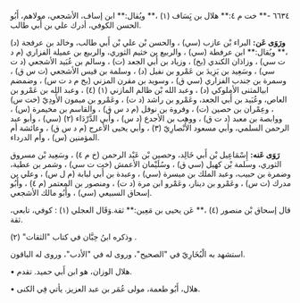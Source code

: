 ٦٦٣٤ -** خت م ٤:** هلال بن يَِسَاف (١) ،** ويُقال:** ابن إساف، الأشجعي، مولاهم، أَبُو الحسن الكوفي، أدرك علي بن أَبي طالب.

**ورَوَى عَن:** البراء بْن عازب (سي) ، والحسن بْن علي بْن أَبي طالب، وخالد بن عرفجة (د) ،** ويُقال:** ابن عرفطة (سي) ، والربيع بن خثيم الثوري، والربيع بن عميلة الفزاري (م د ت سي) ، وزاذان الكندي (بخ) ، وزياد بن أَبي الجعد (ت) ، وسالم بن عُبَيد الأشجعي (د ت سي) ، وسَعِيد بن يَزِيدَ بن عَمْرو بن نفيل (د) ، وسلمة بن قيس الأشجعي (ت س ق) ، وسمرة بن جندب الفزاري (سي ق) ، وسويد بن مقرن المزني (بخ م د ت س) ، وضمضم ابيالمثنى الأملوكي (د) ، وعبد الله بْن ظالم المازني (١) (٤) ، وعبد الله بن عَمْرو بن العاص، وعُبَيد بن أَبي الجعد، وعَمْرو بن راشد (د ت) ، وعَمْرو بن ميمون الأَودِيّ (خت س) ، وعِمْران بن حصين (ت) ، وفروة بن نوفل (م د س ق) ، والقاسم بن مخيمرة (س) ، ووابصة بن معبد (د ت ق) ، ووهب بن الأجدع (د س) ، وأَبي الدَّرْدَاء (٢) (سي) ، وأبو عبد الرحمن السلمي، وأبي مسعود الأَنْصارِيّ (٣) ، وأبي يحيى الأعرج (م د س ق) ، وعائشة أم المؤمنين (س) ، وأم الدرداء.

**رَوَى عَنه:** إِسْمَاعِيل بْن أَبي خَالِد، وحصين بْن عَبْد الرحمن (خ م ٤) ، وسَعِيد بْن مسروق الثوري، وسلمة بْن كهيل (سي ق) ، وسُلَيْمان الأعمش (خت ت سي) ، وشمر بن عطية، وضمرة بن حبيب، وعبد الملك بن ميسرة (سي) ، وعبدة بن أَبي لبابة (م ل س) ، وعلي بن مدرك (ت س) ، وعَمْرو بن دينار، وعَمْرو ابن مرة (د ت) ، ومنصور بن المعتمر (م ٤) ، وأَبُو إسحاق السبيعي (سي) ، وأَبُو مالك الأشجعي.

قال إسحاق بْن منصور (٤) ،** عَن يحيى بن مَعِين:** ثقة.وَقَال العجلي (١) : كوفي، تابعي، ثقة.

وذكره ابنُ حِبَّان في كتاب "الثقات" (٢) .

استشهد به الْبُخَارِيّ في "الصحيح"، وروى له في "الأدب"، وروى له الباقون.

• هلال الوزان، هو ابن أَبي حميد. تقدم.

• هلال، أَبُو طعمة، مولى عُمَر بن عبد العزيز. يأتي فِي الكنى.